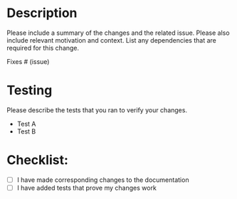 # Description

Please include a summary of the changes and the related issue. Please also include relevant motivation and context. List any dependencies that are required for this change.

Fixes # (issue)

# Testing

Please describe the tests that you ran to verify your changes.

- Test A
- Test B

# Checklist:

- [ ] I have made corresponding changes to the documentation
- [ ] I have added tests that prove my changes work

